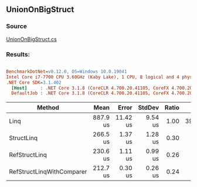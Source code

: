 ﻿## UnionOnBigStruct

### Source
[UnionOnBigStruct.cs](../../src/StructLinq.Benchmark/UnionOnBigStruct.cs)

### Results:
``` ini

BenchmarkDotNet=v0.12.0, OS=Windows 10.0.19041
Intel Core i7-7700 CPU 3.60GHz (Kaby Lake), 1 CPU, 8 logical and 4 physical cores
.NET Core SDK=3.1.402
  [Host]     : .NET Core 3.1.8 (CoreCLR 4.700.20.41105, CoreFX 4.700.20.41903), X64 RyuJIT
  DefaultJob : .NET Core 3.1.8 (CoreCLR 4.700.20.41105, CoreFX 4.700.20.41903), X64 RyuJIT


```
|                    Method |     Mean |    Error |  StdDev | Ratio |    Gen 0 |    Gen 1 |    Gen 2 | Allocated |
|-------------------------- |---------:|---------:|--------:|------:|---------:|---------:|---------:|----------:|
|                      Linq | 887.9 us | 11.42 us | 9.54 us |  1.00 | 399.4141 | 399.4141 | 399.4141 | 1572793 B |
|                StructLinq | 266.5 us |  1.37 us | 1.28 us |  0.30 |        - |        - |        - |       2 B |
|             RefStructLinq | 230.6 us |  1.11 us | 0.99 us |  0.26 |        - |        - |        - |         - |
| RefStructLinqWithComparer | 212.7 us |  0.30 us | 0.26 us |  0.24 |        - |        - |        - |         - |

